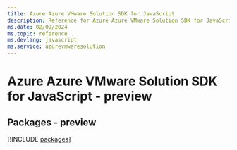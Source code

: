 ```yaml
---
title: Azure Azure VMware Solution SDK for JavaScript
description: Reference for Azure Azure VMware Solution SDK for JavaScript
ms.date: 02/09/2024
ms.topic: reference
ms.devlang: javascript
ms.service: azurevmwaresolution
---
```

# Azure Azure VMware Solution SDK for JavaScript - preview
## Packages - preview
[!INCLUDE [packages](azure-vmware-solution-index.md)]